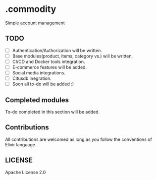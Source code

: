# .commodity
Simple account management

## TODO
 - [ ] Authentication/Authorization will be written.
 - [ ] Base modules(product, items, category vs.) will be written.
 - [ ] CI/CD and Docker tools integration.
 - [ ] E-commerce features will be added.
 - [ ] Social media integrations.
 - [ ] Citusdb inegration.
 - [ ] Soon all to-do will be added :)

## Completed modules
To-do completed in this section will be added.

## Contributions
All contributions are welcomed as long as you follow the conventions of Elixir language.

## LICENSE 
Apache License 2.0